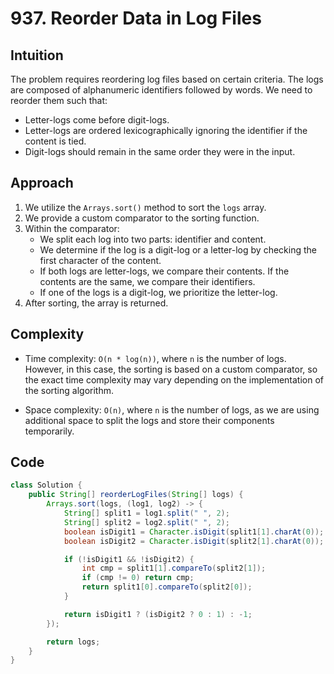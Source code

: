 # 937. Reorder Data in Log Files

## Intuition

The problem requires reordering log files based on certain criteria. The logs are composed of alphanumeric identifiers followed by words. We need to reorder them such that:

- Letter-logs come before digit-logs.
- Letter-logs are ordered lexicographically ignoring the identifier if the content is tied.
- Digit-logs should remain in the same order they were in the input.

## Approach

1. We utilize the `Arrays.sort()` method to sort the `logs` array.
2. We provide a custom comparator to the sorting function.
3. Within the comparator:
   - We split each log into two parts: identifier and content.
   - We determine if the log is a digit-log or a letter-log by checking the first character of the content.
   - If both logs are letter-logs, we compare their contents. If the contents are the same, we compare their identifiers.
   - If one of the logs is a digit-log, we prioritize the letter-log.
4. After sorting, the array is returned.

## Complexity

- Time complexity: `O(n * log(n))`, where `n` is the number of logs. However, in this case, the sorting is based on a custom comparator, so the exact time complexity may vary depending on the implementation of the sorting algorithm.

- Space complexity: `O(n)`, where `n` is the number of logs, as we are using additional space to split the logs and store their components temporarily.

## Code

```java
class Solution {
    public String[] reorderLogFiles(String[] logs) {
        Arrays.sort(logs, (log1, log2) -> {
            String[] split1 = log1.split(" ", 2);
            String[] split2 = log2.split(" ", 2);
            boolean isDigit1 = Character.isDigit(split1[1].charAt(0));
            boolean isDigit2 = Character.isDigit(split2[1].charAt(0));

            if (!isDigit1 && !isDigit2) {
                int cmp = split1[1].compareTo(split2[1]);
                if (cmp != 0) return cmp;
                return split1[0].compareTo(split2[0]);
            }

            return isDigit1 ? (isDigit2 ? 0 : 1) : -1;
        });

        return logs;
    }
}
```
